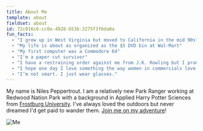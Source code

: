 ```yaml
---
title: About Me
template: about
fieldset: about
id: 72c016c6-cc0a-4928-b53b-3275f3f6da0a
fun_facts:
  - "I grew up in West Virginia but moved to California in the mid 90s"
  - "My life is about as organized as the $5 DVD bin at Wal-Mart"
  - "My first computer was a Commodore 64"
  - "I'm a paper cut survivor"
  - "I have a restraining order against me from J.K. Rowling but I promise it's just a misunderstanding"
  - "I hope one day I love something the way women in commercials love yogurt"
  - "I’m not smart. I just wear glasses."
---
```

My name is Niles Peppertrout. I am a relatively new Park Ranger working at Redwood Nation Park with a background in Applied Harry Potter Sciences from [Frostburg University](http://frostburg.edu). I've always loved the outdoors but never dreamed I'd get paid to wander them. [Join me on my adventure](/blog)!

![Me](/assets/img/me.jpg)
